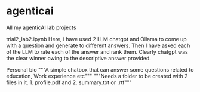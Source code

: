 # agenticai
All my agenticAI lab projects

trial2_lab2.ipynb
Here, i have used 2 LLM chatgpt and Ollama to come up with a question and generate to different answers.
Then I have asked each of the LLM to rate each of the answer and rank them.
Clearly chatgpt was the clear winner owing to the descriptive answer provided.


Personal bio
"""A simple chatbox that can answer some questions related to education, Work experience etc"""
"""Needs a folder to be created with 2 files in it. 1. profile.pdf and 2. summary.txt or .rtf"""
